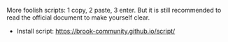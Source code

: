 More foolish scripts: 1 copy, 2 paste, 3 enter. But it is still recommended to read the official document to make yourself clear.

-   Install script: https://brook-community.github.io/script/
